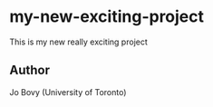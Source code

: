 # my-new-exciting-project
This is my new really exciting project

## Author

Jo Bovy (University of Toronto)
